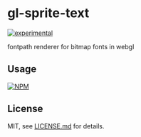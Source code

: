 # gl-sprite-text

[![experimental](http://badges.github.io/stability-badges/dist/experimental.svg)](http://github.com/badges/stability-badges)

fontpath renderer for bitmap fonts in webgl

## Usage

[![NPM](https://nodei.co/npm/gl-sprite-text.png)](https://nodei.co/npm/gl-sprite-text/)

## License

MIT, see [LICENSE.md](http://github.com/mattdesl/gl-sprite-text/blob/master/LICENSE.md) for details.
